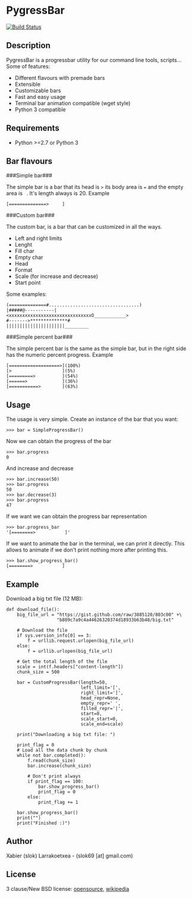 PygressBar
==========

[![Build Status](https://secure.travis-ci.org/slok/pygressbar.png)](http://travis-ci.org/slok/pygressbar)

Description
-----------

PygressBar is a progressbar utility for our command line tools, 
scripts... Some of features:

* Different flavours with premade bars
* Extensible
* Customizable bars
* Fast and easy usage
* Terminal bar animation compatible (wget style)
* Python 3 compatible

Requirements
------------
* Python >=2.7 or Python 3


Bar flavours
-----------

###Simple bar###

The simple bar is a bar that its head is `>` its body area is `=` and 
the empty area is ` `. It's length always is 20. Example

    [==============>     ]


###Custom bar###

The custom bar, is a bar that can be customized in all the ways.

* Left and right limits
* Lenght
* Fill char
* Empty char
* Head
* Format
* Scale (for increase and decrease)
* Start point

Some examples:

    (==============#..................................)
    |#####@-----------|
    <xxxxxxxxxxxxxxxxxxxxxxxxxxxxxxxO____________>
    #------->**************#
    ||||||||||||||||||||||_________


###Simple percent bar###

The simple percent bar is the same as the simple bar, but in the right side
has the numeric percent progress. Example

    [===================>](100%)
    [>                   ](5%)
    [=========>          ](54%)
    [======>             ](36%)
    [===========>        ](63%)


Usage
-----

The usage is very simple. Create an instance of the bar that you want:

    >>> bar = SimpleProgressBar()

Now we can obtain the progress of the bar

    >>> bar.progress  
    0

And increase and decrease

    >>> bar.increase(50)
    >>> bar.progress
    50
    >>> bar.decrease(3) 
    >>> bar.progress
    47

If we want we can obtain the progress bar representation

    >>> bar.progress_bar
    '[========>           ]'

If we want to animate the bar in the terminal, we can print it directly. This
allows to animate if we don't print nothing more after printing this.

    >>> bar.show_progress_bar()
    [========>           ]

Example
-------

Download a big txt file (12 MB):

    def download_file():
        big_file_url = "https://gist.github.com/raw/3885120/803c00" +\
                       "b809c7a9c4a44626320374d18933b63b48/big.txt"

        # Download the file
        if sys.version_info[0] == 3:
            f = urllib.request.urlopen(big_file_url)
        else:
            f = urllib.urlopen(big_file_url)

        # Get the total length of the file
        scale = int(f.headers["content-length"])
        chunk_size = 500

        bar = CustomProgressBar(length=50,
                                left_limit='[',
                                right_limit=']',
                                head_repr=None,
                                empty_repr=' ',
                                filled_repr='|',
                                start=0,
                                scale_start=0,
                                scale_end=scale)

        print("Downloading a big txt file: ")

        print_flag = 0
        # Load all the data chunk by chunk
        while not bar.completed():
            f.read(chunk_size)
            bar.increase(chunk_size)

            # Don't print always
            if print_flag == 100:
                bar.show_progress_bar()
                print_flag = 0
            else:
                print_flag += 1

        bar.show_progress_bar()
        print("")
        print("Finished :)")


Author
------

Xabier (slok) Larrakoetxea - (slok69 [at] gmail.com)

License
-------
3 clause/New BSD license: 
[opensource](http://www.opensource.org/licenses/BSD-3-Clause), 
[wikipedia](http://en.wikipedia.org/wiki/BSD_licenses)
